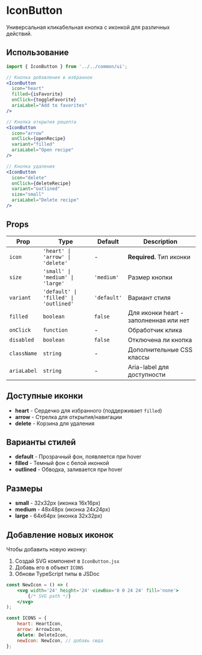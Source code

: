 # IconButton

Универсальная кликабельная кнопка с иконкой для различных действий.

## Использование

```jsx
import { IconButton } from '../../common/ui';

// Кнопка добавления в избранное
<IconButton
  icon="heart"
  filled={isFavorite}
  onClick={toggleFavorite}
  ariaLabel="Add to favorites"
/>

// Кнопка открытия рецепта
<IconButton
  icon="arrow"
  onClick={openRecipe}
  variant="filled"
  ariaLabel="Open recipe"
/>

// Кнопка удаления
<IconButton
  icon="delete"
  onClick={deleteRecipe}
  variant="outlined"
  size="small"
  ariaLabel="Delete recipe"
/>
```

## Props

| Prop        | Type                                  | Default     | Description                            |
| ----------- | ------------------------------------- | ----------- | -------------------------------------- |
| `icon`      | `'heart' \| 'arrow' \| 'delete'`      | -           | **Required.** Тип иконки               |
| `size`      | `'small' \| 'medium' \| 'large'`      | `'medium'`  | Размер кнопки                          |
| `variant`   | `'default' \| 'filled' \| 'outlined'` | `'default'` | Вариант стиля                          |
| `filled`    | `boolean`                             | `false`     | Для иконки heart - заполненная или нет |
| `onClick`   | `function`                            | -           | Обработчик клика                       |
| `disabled`  | `boolean`                             | `false`     | Отключена ли кнопка                    |
| `className` | `string`                              | -           | Дополнительные CSS классы              |
| `ariaLabel` | `string`                              | -           | Aria-label для доступности             |

## Доступные иконки

-   **heart** - Сердечко для избранного (поддерживает `filled`)
-   **arrow** - Стрелка для открытия/навигации
-   **delete** - Корзина для удаления

## Варианты стилей

-   **default** - Прозрачный фон, появляется при hover
-   **filled** - Темный фон с белой иконкой
-   **outlined** - Обводка, заливается при hover

## Размеры

-   **small** - 32x32px (иконка 16x16px)
-   **medium** - 48x48px (иконка 24x24px)
-   **large** - 64x64px (иконка 32x32px)

## Добавление новых иконок

Чтобы добавить новую иконку:

1. Создай SVG компонент в `IconButton.jsx`
2. Добавь его в объект `ICONS`
3. Обнови TypeScript типы в JSDoc

```jsx
const NewIcon = () => (
    <svg width='24' height='24' viewBox='0 0 24 24' fill='none'>
        {/* SVG path */}
    </svg>
);

const ICONS = {
    heart: HeartIcon,
    arrow: ArrowIcon,
    delete: DeleteIcon,
    newIcon: NewIcon, // добавь сюда
};
```

